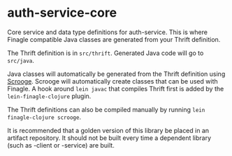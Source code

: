 # auth-service-core

Core service and data type definitions for auth-service.
This is where Finagle compatible Java classes are generated from your Thrift definition.

The Thrift definition is in `src/thrift`.
Generated Java code will go to `src/java`.

Java classes will automatically be generated from the Thrift definition using [Scrooge](https://twitter.github.io/scrooge/).
Scrooge will automatically create classes that can be used with Finagle.
A hook around `lein javac` that compiles Thrift first is added by the `lein-finagle-clojure` plugin.

The Thrift definitions can also be compiled manually by running `lein finagle-clojure scrooge`.

It is recommended that a golden version of this library be placed in an artifact repository.
It should not be built every time a dependent library (such as -client or -service) are built.
